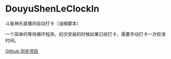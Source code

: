 # DouyuShenLeClockIn
斗鱼神乐直播间自动打卡（油猴脚本）

一个简单的等待循环程序。初次安装的时候如果已经打卡，需要手动打卡一次校准时间。

[Github 同步项目](https://github.com/PyroHo/DouyuShenLeClockIn)